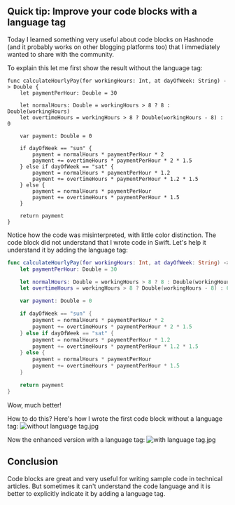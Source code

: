 ## Quick tip: Improve your code blocks with a language tag

Today I learned something very useful about code blocks on Hashnode (and it probably works on other blogging platforms too) that I immediately wanted to share with the community.

To explain this let me first show the result without the language tag:
```
func calculateHourlyPay(for workingHours: Int, at dayOfWeek: String) -> Double {
    let paymentPerHour: Double = 30

    let normalHours: Double = workingHours > 8 ? 8 : Double(workingHours)
    let overtimeHours = workingHours > 8 ? Double(workingHours - 8) : 0

    var payment: Double = 0

    if dayOfWeek == "sun" {
        payment = normalHours * paymentPerHour * 2
        payment += overtimeHours * paymentPerHour * 2 * 1.5
    } else if dayOfWeek == "sat" {
        payment = normalHours * paymentPerHour * 1.2
        payment += overtimeHours * paymentPerHour * 1.2 * 1.5
    } else {
        payment = normalHours * paymentPerHour
        payment += overtimeHours * paymentPerHour * 1.5
    }

    return payment
}
```

Notice how the code was misinterpreted, with little color distinction. The code block did not understand that I wrote code in Swift. Let's help it understand it by adding the language tag:

```swift
func calculateHourlyPay(for workingHours: Int, at dayOfWeek: String) -> Double {
    let paymentPerHour: Double = 30

    let normalHours: Double = workingHours > 8 ? 8 : Double(workingHours)
    let overtimeHours = workingHours > 8 ? Double(workingHours - 8) : 0

    var payment: Double = 0

    if dayOfWeek == "sun" {
        payment = normalHours * paymentPerHour * 2
        payment += overtimeHours * paymentPerHour * 2 * 1.5
    } else if dayOfWeek == "sat" {
        payment = normalHours * paymentPerHour * 1.2
        payment += overtimeHours * paymentPerHour * 1.2 * 1.5
    } else {
        payment = normalHours * paymentPerHour
        payment += overtimeHours * paymentPerHour * 1.5
    }

    return payment
}
```

Wow, much better!

How to do this? Here's how I wrote the first code block without a language tag:
![without language tag.jpg](https://cdn.hashnode.com/res/hashnode/image/upload/v1607226812670/A-CKOjZ3J.jpeg)

Now the enhanced version with a language tag:
![with language tag.jpg](https://cdn.hashnode.com/res/hashnode/image/upload/v1607226823045/PvCJBidph.jpeg)

## Conclusion
Code blocks are great and very useful for writing sample code in technical articles. But sometimes it can't understand the code language and it is better to explicitly indicate it by adding a language tag. 